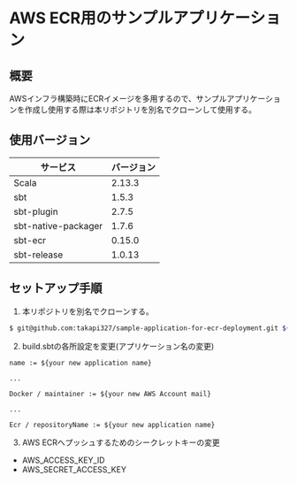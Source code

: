 # AWS ECR用のサンプルアプリケーション
## 概要
AWSインフラ構築時にECRイメージを多用するので、サンプルアプリケーションを作成し使用する際は本リポジトリを別名でクローンして使用する。

## 使用バージョン
| サービス | バージョン |
| ------------- | ------------- |
| Scala  | 2.13.3  |
| sbt  | 1.5.3  |
| sbt-plugin  | 2.7.5  |
| sbt-native-packager  | 1.7.6  |
| sbt-ecr  | 0.15.0  |
| sbt-release  | 1.0.13  |

## セットアップ手順
1. 本リポジトリを別名でクローンする。
```bash
$ git@github.com:takapi327/sample-application-for-ecr-deployment.git ${your new application name}
```

2. build.sbtの各所設定を変更(アプリケーション名の変更)
```
name := ${your new application name}

...

Docker / maintainer := ${your new AWS Account mail}

...

Ecr / repositoryName := ${your new application name}
```

3. AWS ECRへプッシュするためのシークレットキーの変更
- AWS_ACCESS_KEY_ID
- AWS_SECRET_ACCESS_KEY
